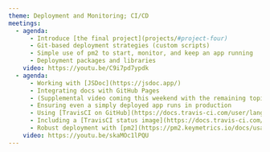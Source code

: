 ```yaml
---
theme: Deployment and Monitoring; CI/CD
meetings:
  - agenda:
      - Introduce [the final project](projects/#project-four)
      - Git-based deployment strategies (custom scripts)
      - Simple use of pm2 to start, monitor, and keep an app running
      - Deployment packages and libraries
    video: https://youtu.be/C9i7pd7ypdk
  - agenda:
      - Working with [JSDoc](https://jsdoc.app/)
      - Integrating docs with GitHub Pages
      - (Supplemental video coming this weekend with the remaining topics)
      - Ensuring even a simply deployed app runs in production
      - Using [TravisCI on GitHub](https://docs.travis-ci.com/user/languages/javascript-with-nodejs/)
      - Including a [TravisCI status image](https://docs.travis-ci.com/user/status-images/) in your README file (or elsewhere)
      - Robust deployment with [pm2](https://pm2.keymetrics.io/docs/usage/deployment/)
    video: https://youtu.be/skaMOc1lPQU
---
```

